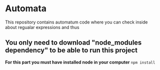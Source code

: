 # Automata
This repository contains automatum code where you can check inside about regualar expressions and thus

## You only need to download "node_modules dependency" to be able to run this project
**For this part you must have installed node in your computer**
``npm install``
